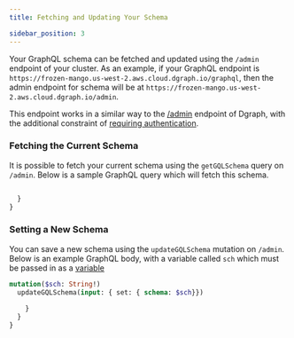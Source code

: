 ```yaml
---
title: Fetching and Updating Your Schema

sidebar_position: 3
---
```


Your GraphQL schema can be fetched and updated using the `/admin` endpoint of your cluster. As an example, if your GraphQL endpoint is `https://frozen-mango.us-west-2.aws.cloud.dgraph.io/graphql`, then the admin endpoint for schema will be at `https://frozen-mango.us-west-2.aws.cloud.dgraph.io/admin`.

This endpoint works in a similar way to the [/admin](https://dgraph.io/docs/graphql/admin) endpoint of Dgraph, with the additional constraint of [requiring authentication](/docs/cloud/admin/authentication).

### Fetching the Current Schema

It is possible to fetch your current schema using the `getGQLSchema` query on `/admin`. Below is a sample GraphQL query which will fetch this schema.

```graphql

  }
}
```

### Setting a New Schema

You can save a new schema using the `updateGQLSchema` mutation on `/admin`. Below is an example GraphQL body, with a variable called `sch` which must be passed in as a [variable](https://graphql.org/graphql-js/passing-arguments/)

```graphql
mutation($sch: String!) 
  updateGQLSchema(input: { set: { schema: $sch}})
  
    }
  }
}
```
